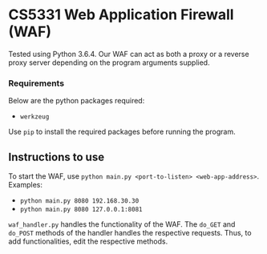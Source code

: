 # CS5331 Web Application Firewall (WAF)

Tested using Python 3.6.4. Our WAF can act as both a proxy or a reverse proxy server depending
on the program arguments supplied.

### Requirements
Below are the python packages required:
* `werkzeug`

Use `pip` to install the required packages before running the program.

## Instructions to use
To start the WAF, use `python main.py <port-to-listen> <web-app-address>`. Examples:
* `python main.py 8080 192.168.30.30`
* `python main.py 8080 127.0.0.1:8081`

`waf_handler.py` handles the functionality of the WAF. The `do_GET`
and `do_POST` methods of the handler handles the respective requests.
Thus, to add functionalities, edit the respective methods.
